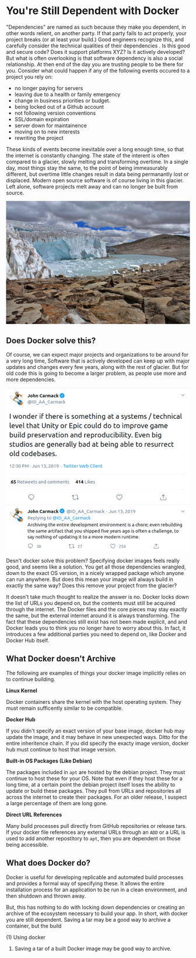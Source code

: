 # You're Still Dependent with Docker

"Dependencies" are named as such because they make you dependent, in other words
relient, on another party.
If that party fails to act properly, your project breaks (or at least your build.)
Good engineers recognize this, and carefully consider the technical qualities of their dependencies
. Is this good and secure code? Does it support platforms XYZ? Is it actively developed?
But what is often overlooking is that software dependency is also a social 
relationship. At then end of the day you are trusting people to be there for you.
Consider what could happen if any of the following events occured to a project you rely on:
- no longer paying for servers
- leaving due to a health or family emergency
- change in business priorities or budget.
- being locked out of a Github account
- not following version conventions
- SSL/domain expiration
- server down for maintainence
- moving on to new interests
- rewriting the project


These kinds of events become inevitable over a long enough time, so that the internet is constantly changing.
The state of the interent is often compared to a glacier, slowly melting and transforming overtime.
In a single day, most things stay the same, to the point of being immeasurably different, but overtime little changes result in data being permanantly lost or displaced.
Modern open source software is of course living in this glacier.
Left alone, software projects melt away and can no longer be built from source.

[![glacier](glacier.jpg)][1]

## Does Docker solve this?

Of course, we can expect major projects and organizations to be around for a very long time,
Software that is actively developed can keep up with major updates and changes every few years, along with the rest of glacier. But for old code this is going to become a larger problem, as people use more and more dependencies.

![john carmack tweet](john.png)

Desn't docker solve this problem?
Specifying docker images feels really good, and seems like a solution.
You get all those dependencies wrangled, down to the exact OS version, in a nicely wrapped package which anyone can run anywhere.
But does this mean your image will always build in exactly the same way?
Does this remove your project from the glacier?

It doesn't take much thought to realize the answer is no.
Docker locks down the list of URLs you depend on, but the contents must still be acquired through the internet.
The Docker files and the core pieces may stay exactly the same, but the external internet around it is always transforming.
The fact that these dependencies still exist has not been made explicit, and and Docker leads you to think you no longer have to worry about this.
In fact, it introduces a few additional parties you need to depend on, like Docker and Docker Hub itself.

## What Docker doesn't Archive

The following are examples of things  your docker image implicitly relies on to continue building.

**Linux Kernel**

Docker containers share the kernel with the host operating system. They must remain sufficently similar to be compatible.

**Docker Hub**

If you didn't specify an exact version of your base image, docker hub may update the image, and it may behave
in new unexpected ways. Ditto for the entire inheritence chain.
If you did specify the exacty image version, docker hub must continue to host that image version.

**Built-in OS Packages (Like Debian)**

The packages included in `apt` are hosted by the debian project.
They must continue to host these for your OS.
Note that even if they host these for a long time, at a certain point the debian project itself loses the ability to update or build these packages. They pull from URLs and repositories all across the internet to create their packages. For an older release, I suspect a large percentage of them are long gone.

**Direct URL References**

Many build processes pull directly from GitHub repositories or release tars.
If your docker file references any external URLs through an `ADD` or a URL is used to add another repostitory to `apt`, then you are dependent on those being accessible.


## What does Docker do?

Docker is useful for developing replicable and automated build processes and provides a formal way of specifying these.
It allows the entire installation process for an application to be run in a clean environment, and then
shutdown and thrown away.

But, this has nothing to do with locking down dependencies or creating an archive of the ecosystem necessary to build your app. In short, with docker you are still dependent. Saving a tar may be a good way to archive a container, but the build 


(1) Using docker 

1) Saving a tar of a built Docker image may be good way to archive.

[1]: https://commons.wikimedia.org/wiki/File:Quelccaya_Glacier.jpg
